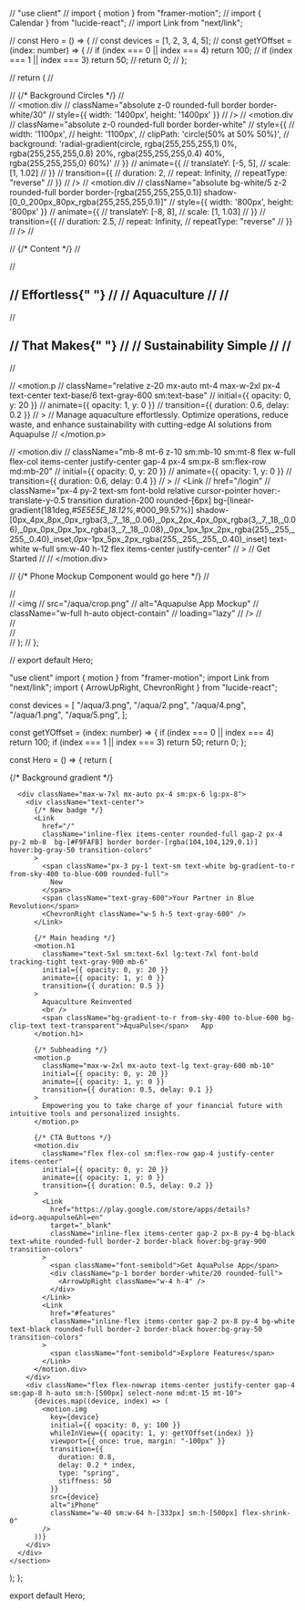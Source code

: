 // "use client"
// import { motion } from "framer-motion";
// import { Calendar } from "lucide-react";
// import Link from "next/link";

// const Hero = () => {
//   const devices = [1, 2, 3, 4, 5];
//   const getYOffset = (index: number) => {
//     if (index === 0 || index === 4) return 100;
//     if (index === 1 || index === 3) return 50;
//     return 0;
//   };

//   return (
//     <div className="relative flex max-w-7xl rounded-b-3xl my-2 md:my-20 mx-auto flex-col items-center justify-center pt-32 overflow-hidden px-4  bg-gradient-to-t from-[rgba(247,135,67,1)] via-[rgba(255,244,239,1)] to-[rgba(255,255,255,1)]">
//       {/* Background Circles */}
//       <div className="absolute inset-0 z-0 flex items-center justify-center">
//         <motion.div
//           className="absolute z-0 rounded-full border border-white/30"
//           style={{ width: '1400px', height: '1400px' }}
//         />
//         <motion.div
//           className="absolute z-0 rounded-full border border-white"
//           style={{
//             width: '1100px',
//             height: '1100px',
//             clipPath: 'circle(50% at 50% 50%)',
//             background: 'radial-gradient(circle, rgba(255,255,255,1) 0%, rgba(255,255,255,0.8) 20%, rgba(255,255,255,0.4) 40%, rgba(255,255,255,0) 60%)'
//           }}
//           animate={{
//             translateY: [-5, 5],
//             scale: [1, 1.02]
//           }}
//           transition={{
//             duration: 2,
//             repeat: Infinity,
//             repeatType: "reverse"
//           }}
//         />
//         <motion.div
//           className="absolute bg-white/5 z-2 rounded-full border border-[rgba(255,255,255,0.1)] shadow-[0_0_200px_80px_rgba(255,255,255,0.1)]"
//           style={{ width: '800px', height: '800px' }}
//           animate={{
//             translateY: [-8, 8],
//             scale: [1, 1.03]
//           }}
//           transition={{
//             duration: 2.5,
//             repeat: Infinity,
//             repeatType: "reverse"
//           }}
//         />
//       </div>

//       {/* Content */}
//       <div className="text-balance relative z-20 mx-auto mb-4 max-w-6xl text-center text-4xl font-semibold tracking-tight text-gray-700 md:text-7xl">
//         <h2 className="inline-block bg-gradient-to-b from-[rgba(94,94,94,1)] to-[rgba(0,0,0,1)] bg-clip-text text-transparent">
//           Effortless{" "}
//           <span className="bg-gradient-to-r from-sky-400 to-blue-600 bg-clip-text text-transparent">
//             Aquaculture
//           </span>
//         </h2>
//         <h2 className="inline-block bg-gradient-to-b from-[rgba(94,94,94,1)] to-[rgba(0,0,0,1)] bg-clip-text text-transparent py-2">
//           That Makes{" "}
//           <span className="bg-gradient-to-r from-sky-400 to-blue-600 bg-clip-text text-transparent">
//             Sustainability Simple
//           </span>
//         </h2>
//       </div>





//       <motion.p
//         className="relative z-20 mx-auto mt-4 max-w-2xl px-4 text-center text-base/6 text-gray-600 sm:text-base"
//         initial={{ opacity: 0, y: 20 }}
//         animate={{ opacity: 1, y: 0 }}
//         transition={{ duration: 0.6, delay: 0.2 }}
//       >
//         Manage aquaculture effortlessly. Optimize operations, reduce waste, and enhance sustainability with cutting-edge AI solutions from Aquapulse
//       </motion.p>

//       <motion.div
//         className="mb-8 mt-6 z-10 sm:mb-10 sm:mt-8 flex w-full flex-col items-center justify-center gap-4 px-4 sm:px-8 sm:flex-row md:mb-20"
//         initial={{ opacity: 0, y: 20 }}
//         animate={{ opacity: 1, y: 0 }}
//         transition={{ duration: 0.6, delay: 0.4 }}
//       >
//         <Link
//           href="/login"
//           className="px-4 py-2 text-sm font-bold relative cursor-pointer hover:-translate-y-0.5 transition duration-200 rounded-[6px] bg-[linear-gradient(181deg,_#5E5E5E_18.12%,_#000_99.57%)] shadow-[0px_4px_8px_0px_rgba(3,_7,_18,_0.06),_0px_2px_4px_0px_rgba(3,_7,_18,_0.06),_0px_0px_0px_1px_rgba(3,_7,_18,_0.08),_0px_1px_1px_2px_rgba(255,_255,_255,_0.40)_inset,_0px_-1px_5px_2px_rgba(255,_255,_255,_0.40)_inset] text-white w-full sm:w-40 h-12 flex items-center justify-center"
//         >
//           Get Started
//         </Link>
//       </motion.div>

//       {/* Phone Mockup Component would go here */}
//       <div className="pt-[2rem] w-full min-h-[21rem] relative">
//         <div className="relative w-full max-w-[320px] mx-auto">
//           <img
//             src="/aqua/crop.png"
//             alt="Aquapulse App Mockup"
//             className="w-full h-auto object-contain"
//             loading="lazy"
//           />
//         </div>
//       </div>
//     </div>
//   );
// };

// export default Hero;


"use client"
import { motion } from "framer-motion";
import Link from "next/link";
import { ArrowUpRight, ChevronRight } from "lucide-react";

const devices = [
  "/aqua/3.png",
  "/aqua/2.png",
  "/aqua/4.png",
  "/aqua/1.png",
  "/aqua/5.png",
];

const getYOffset = (index: number) => {
  if (index === 0 || index === 4) return 100;
  if (index === 1 || index === 3) return 50;
  return 0;
};

const Hero = () => {
  return (
    <section className="relative pb-32 overflow-hidden md:pt-40 pt-40">
      {/* Background gradient */}
      <div className="absolute top-0 -z-10 h-full w-full bg-white">
        <div className="absolute bottom-auto left-auto right-0 top-0 h-[500px] w-[500px] -translate-x-[30%] translate-y-[20%] rounded-full bg-gradient-to-r from-sky-400 to-blue-600 opacity-20 blur-[80px]" />
      </div>

      <div className="max-w-7xl mx-auto px-4 sm:px-6 lg:px-8">
        <div className="text-center">
          {/* New badge */}
          <Link
            href="/"
            className="inline-flex items-center rounded-full gap-2 px-4 py-2 mb-8  bg-[#F9FAFB] border border-[rgba(104,104,129,0.1)] hover:bg-gray-50 transition-colors"
          >
            <span className="px-3 py-1 text-sm text-white bg-gradient-to-r from-sky-400 to-blue-600 rounded-full">
              New
            </span>
            <span className="text-gray-600">Your Partner in Blue Revolution</span>
            <ChevronRight className="w-5 h-5 text-gray-600" />
          </Link>

          {/* Main heading */}
          <motion.h1
            className="text-5xl sm:text-6xl lg:text-7xl font-bold tracking-tight text-gray-900 mb-6"
            initial={{ opacity: 0, y: 20 }}
            animate={{ opacity: 1, y: 0 }}
            transition={{ duration: 0.5 }}
          >
            Aquaculture Reinvented
            <br />
            <span className="bg-gradient-to-r from-sky-400 to-blue-600 bg-clip-text text-transparent">AquaPulse</span>   App
          </motion.h1>

          {/* Subheading */}
          <motion.p
            className="max-w-2xl mx-auto text-lg text-gray-600 mb-10"
            initial={{ opacity: 0, y: 20 }}
            animate={{ opacity: 1, y: 0 }}
            transition={{ duration: 0.5, delay: 0.1 }}
          >
            Empowering you to take charge of your financial future with intuitive tools and personalized insights.
          </motion.p>

          {/* CTA Buttons */}
          <motion.div
            className="flex flex-col sm:flex-row gap-4 justify-center items-center"
            initial={{ opacity: 0, y: 20 }}
            animate={{ opacity: 1, y: 0 }}
            transition={{ duration: 0.5, delay: 0.2 }}
          >
            <Link
              href="https://play.google.com/store/apps/details?id=org.aquapulse&hl=en"
              target="_blank"
              className="inline-flex items-center gap-2 px-8 py-4 bg-black text-white rounded-full border-2 border-black hover:bg-gray-900 transition-colors"
            >
              <span className="font-semibold">Get AquaPulse App</span>
              <div className="p-1 border border-white/20 rounded-full">
                <ArrowUpRight className="w-4 h-4" />
              </div>
            </Link>
            <Link
              href="#features"
              className="inline-flex items-center gap-2 px-8 py-4 bg-white text-black rounded-full border-2 border-black hover:bg-gray-50 transition-colors"
            >
              <span className="font-semibold">Explore Features</span>
            </Link>
          </motion.div>
        </div>
        <div className="flex flex-nowrap items-center justify-center gap-4 sm:gap-8 h-auto sm:h-[500px] select-none md:mt-15 mt-10">
          {devices.map((device, index) => (
            <motion.img
              key={device}
              initial={{ opacity: 0, y: 100 }}
              whileInView={{ opacity: 1, y: getYOffset(index) }}
              viewport={{ once: true, margin: "-100px" }}
              transition={{
                duration: 0.8,
                delay: 0.2 * index,
                type: "spring",
                stiffness: 50
              }}
              src={device}
              alt="iPhone"
              className="w-40 sm:w-64 h-[333px] sm:h-[500px] flex-shrink-0"
            />
          ))}
        </div>
      </div>
    </section>
  );
};

export default Hero;